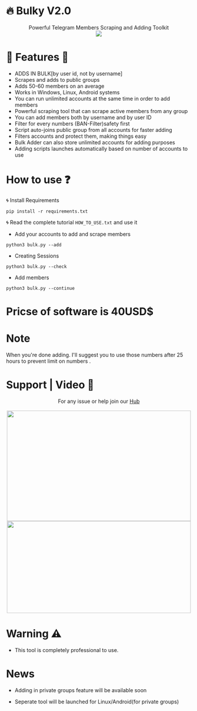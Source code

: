 # :fire: Bulky V2.0
<p align='center'>
  Powerful Telegram Members Scraping and Adding Toolkit<br>
  <a href="https://telegram.me/daredevilkinng"><img src="https://img.shields.io/badge/Contact_Me-green"></a> 
  </p>

# :small_red_triangle_down: Features :small_red_triangle:

* ADDS IN BULK[by user id, not by username]
* Scrapes and adds to public groups
* Adds 50-60 members on an average
* Works in Windows, Linux, Android systems
* You can run unlimited accounts at the same time in order to add members
* Powerful scraping tool that can scrape active members from any group
* You can add members both by username and by user ID
* Filter for every numbers (BAN-Filter)safety first
* Script auto-joins public group from all accounts for faster adding
* Filters accounts and protect them, making things easy
* Bulk Adder can also store unlimited accounts for adding purposes
* Adding scripts launches automatically based on number of accounts to use

# How to use :question:

:cyclone: Install Requirements

`pip install -r requirements.txt`

:cyclone: Read the complete tutorial `HOW_TO_USE.txt` and use it

* Add your accounts to add and scrape members

`python3 bulk.py --add`

* Creating Sessions

`python3 bulk.py --check`

* Add members

`python3 bulk.py --continue`

# Pricse of software is 40USD$ 

# Note

When you're done adding. I'll suggest you to use those numbers after 25 hours to prevent limit on numbers .

# Support | Video :dart:
<p align='center'>
  For any issue or help join our <a href='https://telegram.me/daredevilkinng'> Hub </a><br><br>
  <img src="++++" width="500" height="300"><br>
  <img src="++++" width="500" height="250">
  </p>
  
# Warning :warning:

* This tool is completely professional to use.

# News

* Adding in private groups feature will be available soon

* Seperate tool will be launched for Linux/Android(for private groups)
